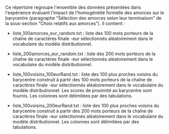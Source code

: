 Ce répertoire regroupe l'ensemble des données présentées dans l'expérience évaluant l'impact de l'homogénéité formelle des amorces sur le barycentre (paragraphe "Sélection des amorces selon leur terminaison" de la sous-section "Choix relatifs aux amorces"). Il contient :

- liste_100amorces_eur_random.txt : liste des 100 mots porteurs de la chaîne de caractères finale -eur sélectionnés aléatoirement dans le vocabulaire du modèle distributionnel.

- liste_200amorces_eur_random.txt : liste des 200 mots porteurs de la chaîne de caractères finale -eur sélectionnés aléatoirement dans le vocabulaire du modèle distributionnel.

- liste_100voisins_100eurRand.txt : liste des 100 plus proches voisins du barycentre construit à partir des 100 mots porteurs de la chaîne de caractères finale -eur sélectionnés aléatoirement dans le vocabulaire du modèle distributionnel. Les scores de proximité au barycentre sont fournis. Les colonnes sont délimitées par des tabulations.

- liste_100voisins_200eurRand.txt : liste des 100 plus proches voisins du barycentre construit à partir des 200 mots porteurs de la chaîne de caractères finale -eur sélectionnés aléatoirement dans le vocabulaire du modèle distributionnel. Les colonnes sont délimitées par des tabulations.
